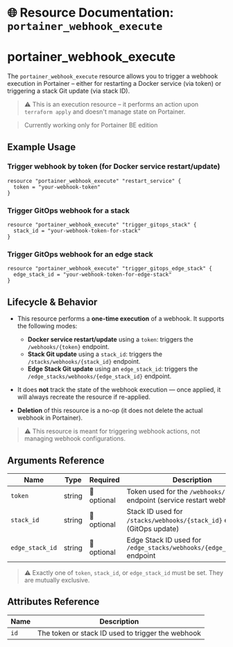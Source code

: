 # 🌐 **Resource Documentation: `portainer_webhook_execute`**

# portainer_webhook_execute
The `portainer_webhook_execute` resource allows you to trigger a webhook execution in Portainer – either for restarting a Docker service (via token) or triggering a stack Git update (via stack ID).
> ⚠️ This is an execution resource – it performs an action upon `terraform apply` and doesn't manage state on Portainer.

> Currently working only for Portainer BE edition

## Example Usage
### Trigger webhook by token (for Docker service restart/update)
```hcl
resource "portainer_webhook_execute" "restart_service" {
  token = "your-webhook-token"
}
```

### Trigger GitOps webhook for a stack
```hcl
resource "portainer_webhook_execute" "trigger_gitops_stack" {
  stack_id = "your-webhook-token-for-stack"
}
```

### Trigger GitOps webhook for an edge stack
```hcl
resource "portainer_webhook_execute" "trigger_gitops_edge_stack" {
  edge_stack_id = "your-webhook-token-for-edge-stack"
}
```

## Lifecycle & Behavior
- This resource performs a **one-time execution** of a webhook. It supports the following modes:
  - **Docker service restart/update** using a `token`: triggers the `/webhooks/{token}` endpoint.
  - **Stack Git update** using a `stack_id`: triggers the `/stacks/webhooks/{stack_id}` endpoint.
  - **Edge Stack Git update** using an `edge_stack_id`: triggers the `/edge_stacks/webhooks/{edge_stack_id}` endpoint.

- It does **not** track the state of the webhook execution — once applied, it will always recreate the resource if re-applied.

- **Deletion** of this resource is a no-op (it does not delete the actual webhook in Portainer).

> ⚠️ This resource is meant for triggering webhook actions, not managing webhook configurations.

## Arguments Reference

| Name             | Type   | Required    | Description                                                                 |
|------------------|--------|-------------|-----------------------------------------------------------------------------|
| `token`          | string | 🚫 optional | Token used for the `/webhooks/{token}` endpoint (service restart webhook)   |
| `stack_id`       | string | 🚫 optional | Stack ID used for `/stacks/webhooks/{stack_id}` endpoint (GitOps update)    |
| `edge_stack_id`  | string | 🚫 optional | Edge Stack ID used for `/edge_stacks/webhooks/{edge_stack_id}` endpoint     |

> ⚠️ Exactly one of `token`, `stack_id`, or `edge_stack_id` must be set. They are mutually exclusive.

## Attributes Reference
| Name | Description              |
|------|--------------------------|
| `id` | The token or stack ID used to trigger the webhook     |
